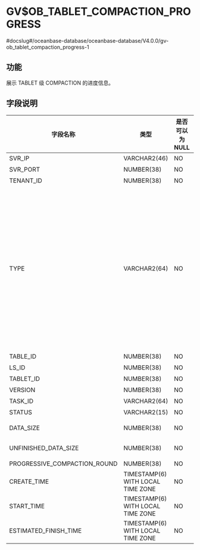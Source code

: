 GV$OB_TABLET_COMPACTION_PROGRESS 
=====================================================
#docslug#/oceanbase-database/oceanbase-database/V4.0.0/gv-ob_tablet_compaction_progress-1


功能 
-------------------

展示 TABLET 级 COMPACTION 的进度信息。

字段说明 
---------------------



|             字段名称             |                类型                 | 是否可以为 NULL |                                                                                                                                                                                                                  描述                                                                                                                                                                                                                  |
|------------------------------|-----------------------------------|------------|--------------------------------------------------------------------------------------------------------------------------------------------------------------------------------------------------------------------------------------------------------------------------------------------------------------------------------------------------------------------------------------------------------------------------------------|
| SVR_IP                       | VARCHAR2(46)                      | NO         | 服务器 IP 地址                                                                                                                                                                                                                                                                                                                                                                                                                            |
| SVR_PORT                     | NUMBER(38)                        | NO         | 服务器端口号                                                                                                                                                                                                                                                                                                                                                                                                                               |
| TENANT_ID                    | NUMBER(38)                        | NO         | 租户 ID                                                                                                                                                                                                                                                                                                                                                                                                                                |
| TYPE                         | VARCHAR2(64)                      | NO         | compaction 的类型 * `MINI` ：转储/L0 compaction，Memtable 通过转储变成 SSTable   * `MAJOR` ：合并   * `MINI MINOR` ：L1 compaction，多个 Mini sstable 合成一个   * `BUF MINOR` ：生成特殊的 buf minor sstable 的 compaction    |
| TABLE_ID                     | NUMBER(38)                        | NO         | 主表 ID                                                                                                                                                                                                                                                                                                                                                                                                                                |
| LS_ID                        | NUMBER(38)                        | NO         | 日志流 ID                                                                                                                                                                                                                                                                                                                                                                                                                               |
| TABLET_ID                    | NUMBER(38)                        | NO         | 数据分片 ID                                                                                                                                                                                                                                                                                                                                                                                                                              |
| VERSION                      | NUMBER(38)                        | NO         | 合并版本信息                                                                                                                                                                                                                                                                                                                                                                                                                               |
| TASK_ID                      | VARCHAR2(64)                      | NO         | 执行的 Trace                                                                                                                                                                                                                                                                                                                                                                                                                            |
| STATUS                       | VARCHAR2(15)                      | NO         | 任务状态                                                                                                                                                                                                                                                                                                                                                                                                                                 |
| DATA_SIZE                    | NUMBER(38)                        | NO         | 需要扫描的总数据量                                                                                                                                                                                                                                                                                                                                                                                                                            |
| UNFINISHED_DATA_SIZE         | NUMBER(38)                        | NO         | 还未扫描的数据量                                                                                                                                                                                                                                                                                                                                                                                                                             |
| PROGRESSIVE_COMPACTION_ROUND | NUMBER(38)                        | NO         | 渐近合并轮次                                                                                                                                                                                                                                                                                                                                                                                                                               |
| CREATE_TIME                  | TIMESTAMP(6) WITH LOCAL TIME ZONE | NO         | 任务创建时间                                                                                                                                                                                                                                                                                                                                                                                                                               |
| START_TIME                   | TIMESTAMP(6) WITH LOCAL TIME ZONE | NO         | 开始时间                                                                                                                                                                                                                                                                                                                                                                                                                                 |
| ESTIMATED_FINISH_TIME        | TIMESTAMP(6) WITH LOCAL TIME ZONE | NO         | 预计完成时间                                                                                                                                                                                                                                                                                                                                                                                                                               |



